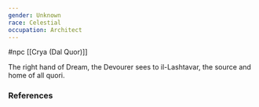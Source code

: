 ```yaml
---
gender: Unknown
race: Celestial
occupation: Architect
---
```

 #npc [[Crya (Dal Quor)]]

The right hand of Dream, the Devourer sees to il-Lashtavar, the source and home of all quori.

### References
